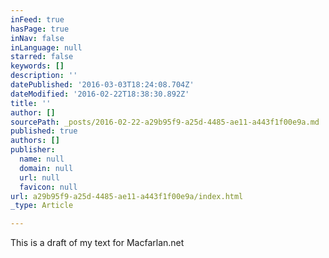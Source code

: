 ```yaml
---
inFeed: true
hasPage: true
inNav: false
inLanguage: null
starred: false
keywords: []
description: ''
datePublished: '2016-03-03T18:24:08.704Z'
dateModified: '2016-02-22T18:38:30.892Z'
title: ''
author: []
sourcePath: _posts/2016-02-22-a29b95f9-a25d-4485-ae11-a443f1f00e9a.md
published: true
authors: []
publisher:
  name: null
  domain: null
  url: null
  favicon: null
url: a29b95f9-a25d-4485-ae11-a443f1f00e9a/index.html
_type: Article

---
```

This is a draft of my text for Macfarlan.net